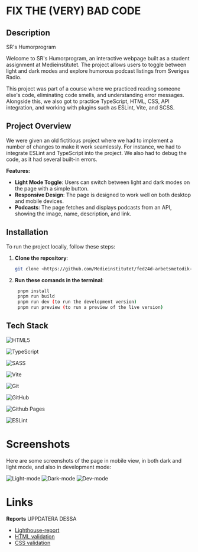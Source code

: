 # FIX THE (VERY) BAD CODE 

## Description

SR's Humorprogram

Welcome to SR's Humorprogram, an interactive webpage built as a student assignment at Medieinstitutet. The project allows users to toggle between light and dark modes and explore humorous podcast listings from Sveriges Radio. 

This project was part of a course where we practiced reading someone else's code, eliminating code smells, and understanding error messages. Alongside this, we also got to practice TypeScript, HTML, CSS, API integration, and working with plugins such as ESLint, Vite, and SCSS.

## Project Overview
We were given an old fictitious project where we had to implement a number of changes to make it work seamlessly. For instance, we had to integrate ESLint and TypeScript into the project. We also had to debug the code, as it had several built-in errors.

**Features:**
- **Light Mode Toggle**: Users can switch between light and dark modes on the page with a simple button.
- **Responsive Design**: The page is designed to work well on both desktop and mobile devices.
- **Podcasts**: The page fetches and displays podcasts from an API, showing the image, name, description, and link.

## Installation

To run the project locally, follow these steps:

1. **Clone the repository**:
   ```bash
   git clone <https://github.com/Medieinstitutet/fed24d-arbetsmetodik-inl-1-AgnesWilson>
2. **Run these comands in the terminal**:
   ```bash
    pnpm install
    pnpm run build
    pnpm run dev (to run the development version)
    pnpm run preview (to run a preview of the live version)

## Tech Stack
![HTML5](https://img.shields.io/badge/html5-%23E34F26.svg?style=for-the-badge&logo=html5&logoColor=white)

![TypeScript](https://img.shields.io/badge/typescript-%23007ACC.svg?style=for-the-badge&logo=typescript&logoColor=white)
    
![SASS](https://img.shields.io/badge/SASS-hotpink.svg?style=for-the-badge&logo=SASS&logoColor=white)

![Vite](https://img.shields.io/badge/vite-%23646CFF.svg?style=for-the-badge&logo=vite&logoColor=white) 

![Git](https://img.shields.io/badge/git-%23F05033.svg?style=for-the-badge&logo=git&logoColor=white)

![GitHub](https://img.shields.io/badge/github-%23121011.svg?style=for-the-badge&logo=github&logoColor=white)

![Github Pages](https://img.shields.io/badge/github%20pages-121013?style=for-the-badge&logo=github&logoColor=white)

![ESLint](https://img.shields.io/badge/ESLint-4B3263?style=for-the-badge&logo=eslint&logoColor=white) 

# Screenshots
Here are some screenshots of the page in mobile view, in both dark and light mode, and also in development mode:

![Light-mode](assets/light-mode.png)
![Dark-mode](assets/dark-mode.png)
![Dev-mode](assets/dev-mode.png)

# Links

**Reports** UPPDATERA DESSA
- [Lighthouse-report](assets/validation-results/lighthouse-analysis.png)
- [HTML validation](assets/validation-results/validation-hmtl.png)
- [CSS validation](assets/validation-results/validatio-css.png)
